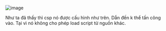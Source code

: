 ![image](https://github.com/user-attachments/assets/61e15a0f-a051-4e48-abfe-90b0867cc6ea)

Như ta đã thấy thì csp nó được cấu hình như trên. Dẫn đến k thể tấn công vào. Tại vì nó không cho phép load script từ nguồn khác.

